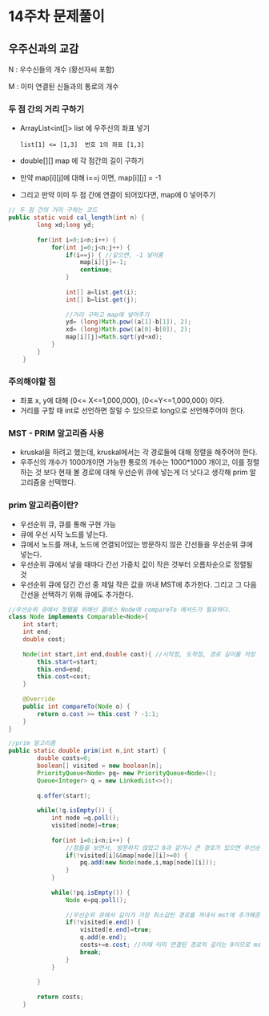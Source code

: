 # 14주차 문제풀이


## 우주신과의 교감

N : 우수신들의 개수 (황선자씨 포함)

M : 이미 연결된 신들과의 통로의 개수

### 두 점 간의 거리 구하기

- ArrayList<int[]> list 에 우주신의 좌표 넣기

      list[1] <= [1,3]  번호 1의 좌표 [1,3]

- double[][] map 에 각 점간의 길이 구하기
- 만약 map[i][j]에 대해 i==j 이면, map[i][j] = -1
- 그리고 만약 이미 두 점 간에 연결이 되어있다면, map에 0 넣어주기

```java
// 두 점 간의 거리 구하는 코드
public static void cal_length(int n) {
		long xd;long yd;
		
		for(int i=0;i<n;i++) {
			for(int j=0;j<n;j++) {
				if(i==j) { //같으면, -1 넣어줌
					map[i][j]=-1;
					continue;
				}
				
				int[] a=list.get(i);
				int[] b=list.get(j);
				
				//거리 구하고 map에 넣어주기
				yd= (long)Math.pow((a[1]-b[1]), 2);
				xd= (long)Math.pow((a[0]-b[0]), 2);
				map[i][j]=Math.sqrt(yd+xd); 
			}
		}
	}
```

### **주의해야할 점**

- 좌표 x, y에 대해 (0<= X<=1,000,000), (0<=Y<=1,000,000) 이다.
- 거리를 구할 때 int로 선언하면 잘릴 수 있으므로 long으로 선언해주어야 한다.

 

### MST - PRIM 알고리즘 사용

- kruskal을 하려고 했는데, kruskal에서는 각 경로들에 대해 정렬을 해주어야 한다.
- 우주신의 개수가 1000개이면 가능한 통로의 개수는 1000*1000 개이고, 이를 정렬하는 것 보다 현재 볼 경로에 대해 우선순위 큐에 넣는게 더 낫다고 생각해 prim 알고리즘을 선택했다.

### prim 알고리즘이란?

- 우선순위 큐, 큐를 통해 구현 가능
- 큐에 우선 시작 노드를 넣는다.
- 큐에서 노드를 꺼내, 노드에 연결되어있는 방문하지 않은 간선들을 우선순위 큐에 넣는다.
- 우선순위 큐에서 넣을 때마다 간선 가중치 값이 작은 것부터 오름차순으로 정렬될 것
- 우선순위 큐에 담긴 간선 중 제일 작은 값을 꺼내 MST에 추가한다. 그리고 그 다음 간선을 선택하기 위해 큐에도 추가한다.

```java
//우선순위 큐에서 정렬을 위해선 클래스 Node에 compareTo 메서드가 필요하다.
class Node implements Comparable<Node>{
	int start;
	int end;
	double cost;
	
	Node(int start,int end,double cost){ //시작점, 도착점, 경로 길이를 저장
		this.start=start;
		this.end=end;
		this.cost=cost;
	}
	
	@Override
	public int compareTo(Node o) {
		return o.cost >= this.cost ? -1:1;
	}
}

//prim 알고리즘
public static double prim(int n,int start) {
		double costs=0;
		boolean[] visited = new boolean[n];
		PriorityQueue<Node> pq= new PriorityQueue<Node>();
		Queue<Integer> q = new LinkedList<>();
		
		q.offer(start);
		
		while(!q.isEmpty()) {
			int node =q.poll();
			visited[node]=true;
			
			for(int i=0;i<n;i++) {
				//점들을 보면서, 방문하지 않았고 0과 같거나 큰 경로가 있으면 우선순위큐에 추가
				if(!visited[i]&&map[node][i]>=0) {
					pq.add(new Node(node,i,map[node][i])); 
				}
			}
			
			while(!pq.isEmpty()) {
				Node e=pq.poll();
				
				//우선순위 큐에서 길이가 가장 최소값인 경로를 꺼내서 mst에 추가해준다.	
				if(!visited[e.end]) {
					visited[e.end]=true;
					q.add(e.end);
					costs+=e.cost; //이때 이미 연결된 경로의 길이는 0이므로 mst에는 추가되고, 총비용에는 추가되지 않는다.
					break;
				}
			}
			
		}
		
		return costs;
	}
```

###
